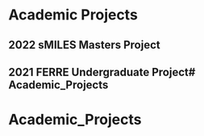 # Academic Projects

## 2022 sMILES Masters Project


## 2021 FERRE Undergraduate Project# Academic_Projects
# Academic_Projects
